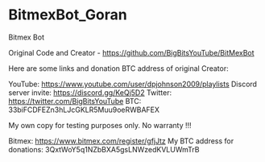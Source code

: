 # BitmexBot_Goran
Bitmex Bot 

Original Code and Creator - https://github.com/BigBitsYouTube/BitMexBot


Here are some links and donation BTC address of original Creator:

YouTube: https://www.youtube.com/user/dpjohnson2009/playlists
Discord server invite: https://discord.gg/KeQj5D2
Twitter: https://twitter.com/BigBitsYouTube
BTC: 33biFCDFEZn3hLJcGKLR5Muu9oeRWBAFEX



My own copy for testing purposes only. No warranty !!!

Bitmex: https://www.bitmex.com/register/gfjJtz
My BTC address for donations: 3QxtWoY5q1NZbBXA5gsLNWzedKVLUWmTrB
